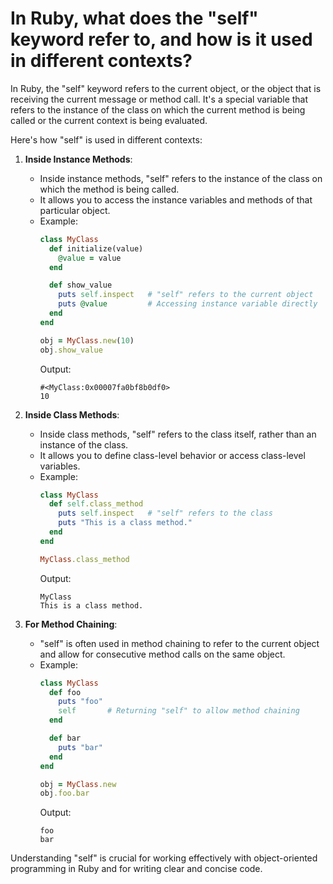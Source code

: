 # In Ruby, what does the "self" keyword refer to, and how is it used in different contexts?

In Ruby, the "self" keyword refers to the current object, or the object that is receiving the current message or method call. It's a special variable that refers to the instance of the class on which the current method is being called or the current context is being evaluated.

Here's how "self" is used in different contexts:

1. **Inside Instance Methods**:
   - Inside instance methods, "self" refers to the instance of the class on which the method is being called.
   - It allows you to access the instance variables and methods of that particular object.
   - Example:
     ```ruby
     class MyClass
       def initialize(value)
         @value = value
       end

       def show_value
         puts self.inspect   # "self" refers to the current object
         puts @value         # Accessing instance variable directly
       end
     end

     obj = MyClass.new(10)
     obj.show_value
     ```
     Output:
     ```
     #<MyClass:0x00007fa0bf8b0df0>
     10
     ```

2. **Inside Class Methods**:
   - Inside class methods, "self" refers to the class itself, rather than an instance of the class.
   - It allows you to define class-level behavior or access class-level variables.
   - Example:
     ```ruby
     class MyClass
       def self.class_method
         puts self.inspect   # "self" refers to the class
         puts "This is a class method."
       end
     end

     MyClass.class_method
     ```
     Output:
     ```
     MyClass
     This is a class method.
     ```

3. **For Method Chaining**:
   - "self" is often used in method chaining to refer to the current object and allow for consecutive method calls on the same object.
   - Example:
     ```ruby
     class MyClass
       def foo
         puts "foo"
         self       # Returning "self" to allow method chaining
       end

       def bar
         puts "bar"
       end
     end

     obj = MyClass.new
     obj.foo.bar
     ```
     Output:
     ```
     foo
     bar
     ```

Understanding "self" is crucial for working effectively with object-oriented programming in Ruby and for writing clear and concise code.
